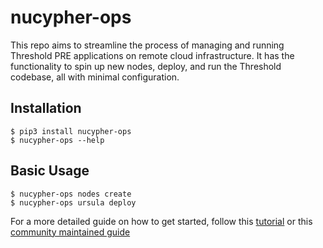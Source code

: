 # nucypher-ops

This repo aims to streamline the process of managing and running Threshold PRE applications on remote cloud infrastructure.
It has the functionality to spin up new nodes, deploy, and run the Threshold codebase, all with minimal configuration.
## Installation
```
$ pip3 install nucypher-ops
$ nucypher-ops --help
```


## Basic Usage 
```
$ nucypher-ops nodes create
$ nucypher-ops ursula deploy
```

For a more detailed guide on how to get started, follow this [tutorial](https://docs.nucypher.com/en/latest/pre_application/cloud_node_management.html) or this [community maintained guide](https://promethium.dev/t/nucypher-ops/)
